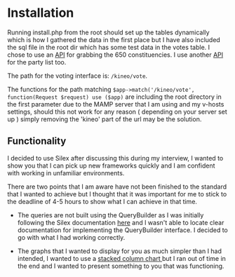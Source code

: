 # Installation

Running install.php from the root should set up the tables dynamically which is how I gathered the data in the first place but I have also included the sql file in the root dir which has some test data in the votes table. I chose to use an [API](http://www.theyworkforyou.com) for grabbing the 650 constituencies. I use another [API](http://opinionbee.uk) for the party list too.

The path for the voting interface is: `/kineo/vote`.

The functions for the path matching `$app->match('/kineo/vote', function(Request $request) use ($app)` are including the root directory in the first parameter due to the MAMP server that I am using and my v-hosts settings, should this not work for any reason ( depending on your server set up ) simply removing the 'kineo' part of the url may be the solution.

## Functionality

I decided to use Silex after discussing this during my interview, I wanted to show you that I can pick up new frameworks quickly and I am confident with working in unfamiliar environments.

There are two points that I am aware have not been finished to the standard that I wanted to achieve but I thought that it was important for me to stick to the deadline of 4-5 hours to show what I can achieve in that time.

- The queries are not built using the QueryBuilder as I was initially following the Silex documentation [here](http://silex.sensiolabs.org/doc/providers/doctrine.html) and I wasn't able to locate clear documentation for implementing the QueryBuilder interface. I decided to go with what I had working correctly.

- The graphs that I wanted to display for you as much simpler than I had intended, I wanted to use a [stacked column chart ](http://www.highcharts.com/demo/column-stacked) but I ran out of time in the end and I wanted to present something to you that was functioning.